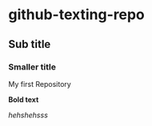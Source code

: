 # github-texting-repo

## Sub title

### Smaller title
 
My first Repository

**Bold text**

_hehshehsss_


